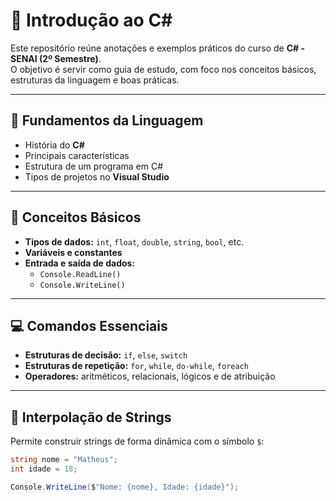 # 🚀 Introdução ao C#

Este repositório reúne anotações e exemplos práticos do curso de **C# - SENAI (2º Semestre)**.  
O objetivo é servir como guia de estudo, com foco nos conceitos básicos, estruturas da linguagem e boas práticas.

---

## 📖 Fundamentos da Linguagem
- História do **C#**
- Principais características
- Estrutura de um programa em C#
- Tipos de projetos no **Visual Studio**

---

## 🧩 Conceitos Básicos
- **Tipos de dados:** `int`, `float`, `double`, `string`, `bool`, etc.
- **Variáveis e constantes**
- **Entrada e saída de dados:**  
  - `Console.ReadLine()`  
  - `Console.WriteLine()`

---

## 💻 Comandos Essenciais
- **Estruturas de decisão:** `if`, `else`, `switch`
- **Estruturas de repetição:** `for`, `while`, `do-while`, `foreach`
- **Operadores:** aritméticos, relacionais, lógicos e de atribuição

---

## 💬 Interpolação de Strings
Permite construir strings de forma dinâmica com o símbolo `$`:

```csharp
string nome = "Matheus";
int idade = 18;

Console.WriteLine($"Nome: {nome}, Idade: {idade}");
